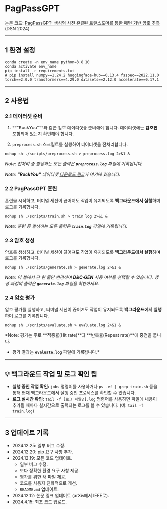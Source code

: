 # PagPassGPT

논문 코드: [PagPassGPT: 생성형 사전 훈련된 트랜스포머를 통한 패턴 기반 암호 추측](https://www.computer.org/csdl/proceedings-article/dsn/2024/410500a429/1ZPxTMt2ao8) (DSN 2024)

-----

## 1 환경 설정

```shell
conda create -n env_name python=3.8.10
conda activate env_name
pip install -r requirements.txt
# pip install numpy==1.24.2 huggingface-hub==0.13.4 fsspec==2022.11.0 torch==2.0.0 transformers==4.29.0 datasets==2.12.0 accelerate==0.17.1
```

-----

## 2 사용법

### 2.1 데이터셋 준비

1.  \*\*"RockYou"\*\*와 같은 암호 데이터셋을 준비해야 합니다. 데이터셋에는 **암호만** 포함되어 있는지 확인해야 합니다.

2.  `preprocess.sh` 스크립트를 실행하여 데이터셋을 전처리합니다.

<!-- end list -->

```shell
nohup sh ./scripts/preprocess.sh > preprocess.log 2>&1 &
```
*Note: 전처리 중 발생하는 모든 출력은 **`preprocess.log`** 파일에 기록됩니다.*

*Note: **"RockYou"** 데이터셋 [다운로드 링크](https://www.google.com/url?sa=i&url=https%3A%2F%2Fgithub.com%2Fbrannondorsey%2Fnaive-hashcat%2Freleases%2Fdownload%2Fdata%2Frockyou.txt&psig=AOvVaw3rovncwk_ZO-AVgMK56N5-&ust=1734701481601000&source=images&cd=vfe&opi=89978449&ved=0CAYQrpoMahcKEwiwiazf-LOKAxUAAAAAHQAAAAAQBA)가 여기에 있습니다.*

### 2.2 PagPassGPT 훈련

훈련을 시작하고, 터미널 세션이 끊어져도 작업이 유지되도록 **백그라운드에서 실행**하며 로그를 기록합니다.

```shell
nohup sh ./scripts/train.sh > train.log 2>&1 &
```

*Note: 훈련 중 발생하는 모든 출력은 **`train.log`** 파일에 기록됩니다.*

### 2.3 암호 생성

암호를 생성하고, 터미널 세션이 끊어져도 작업이 유지되도록 **백그라운드에서 실행**하며 로그를 기록합니다.

```shell
nohup sh ./scripts/generate.sh > generate.log 2>&1 &
```

*Note: 이 셸에서 단 한 줄만 변경하여 **D\&C-GEN** 사용 여부를 선택할 수 있습니다. 생성 과정의 출력은 **`generate.log`** 파일을 확인하세요.*

### 2.4 암호 평가

암호 평가를 실행하고, 터미널 세션이 끊어져도 작업이 유지되도록 **백그라운드에서 실행**하며 로그를 기록합니다.

```shell
nohup sh ./scripts/evaluate.sh > evaluate.log 2>&1 &
```

*Note: 평가는 주로 \*\*적중률(Hit rate)\*\*과 \*\*반복률(Repeat rate)\**에 중점을 둡니다. 
  * 평가 결과는 **`evaluate.log`** 파일에 기록됩니다.*

-----

## 💡 백그라운드 작업 및 로그 확인 팁

  * **실행 중인 작업 확인:** `jobs` 명령어를 사용하거나 `ps -ef | grep train.sh` 등을 통해 현재 백그라운드에서 실행 중인 프로세스를 확인할 수 있습니다.
  * **로그 실시간 확인:** `tail -f [로그 파일명].log` 명령어를 사용하면 파일에 내용이 추가될 때마다 실시간으로 출력되는 로그를 볼 수 있습니다. (예: `tail -f train.log`)

-----

## 3 업데이트 기록

  + 2024.12.25: 일부 버그 수정.
  + 2024.12.20: pip 요구 사항 추가.
  + 2024.12.19: 모든 코드 업데이트.
      + 일부 버그 수정.
      + 보다 정확한 환경 요구 사항 제공.
      + 평가를 위한 새 파일 제공.
      + 코드를 사용자 친화적으로 개선.
      + `README.md` 업데이트.
  + 2024.12.12: 논문 링크 업데이트 (arXiv에서 IEEE로).
  + 2024.4.15: 최초 코드 업로드.